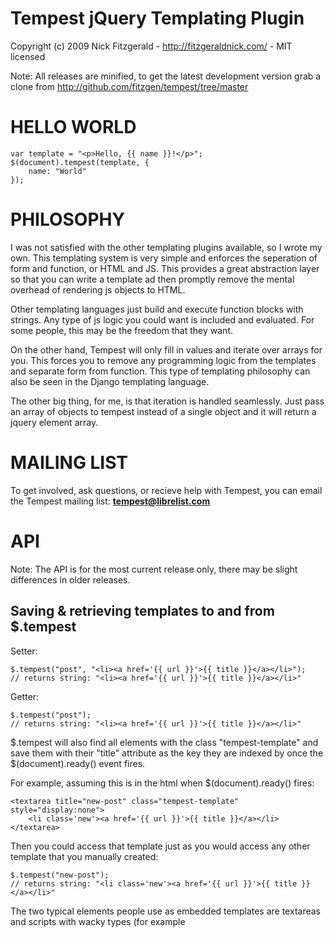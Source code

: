 Tempest jQuery Templating Plugin
================================

Copyright (c) 2009 Nick Fitzgerald - http://fitzgeraldnick.com/ - MIT licensed

Note: All releases are minified, to get the latest development version grab a
clone from http://github.com/fitzgen/tempest/tree/master

HELLO WORLD
===========

    var template = "<p>Hello, {{ name }}!</p>";
    $(document).tempest(template, {
        name: "World"
    });

PHILOSOPHY
==========

I was not satisfied with the other templating plugins available, so I wrote my
own. This templating system is very simple and enforces the seperation of form
and function, or HTML and JS. This provides a great abstraction layer so that
you can write a template ad then promptly remove the mental overhead of
rendering js objects to HTML.

Other templating languages just build and execute function blocks with
strings. Any type of js logic you could want is included and evaluated. For some
people, this may be the freedom that they want.

On the other hand, Tempest will only fill in values and iterate over arrays for
you. This forces you to remove any programming logic from the templates and
separate form from function. This type of templating philosophy can also be seen
in the Django templating language.

The other big thing, for me, is that iteration is handled seamlessly. Just pass
an array of objects to tempest instead of a single object and it will return a
jquery element array.

MAILING LIST
============

To get involved, ask questions, or recieve help with Tempest, you can email the
Tempest mailing list: **tempest@librelist.com**

API
===

Note: The API is for the most current release only, there may be slight
differences in older releases.

Saving & retrieving templates to and from $.tempest
---------------------------------------------------

Setter:

    $.tempest("post", "<li><a href='{{ url }}'>{{ title }}</a></li>");
    // returns string: "<li><a href='{{ url }}'>{{ title }}</a></li>"

Getter:

    $.tempest("post");
    // returns string: "<li><a href='{{ url }}'>{{ title }}</a></li>"


$.tempest will also find all elements with the class "tempest-template" and save
them with their "title" attribute as the key they are indexed by once the
$(document).ready() event fires.

For example, assuming this is in the html when $(document).ready() fires:

    <textarea title="new-post" class="tempest-template" style="display:none">
        <li class='new'><a href='{{ url }}'>{{ title }}</a></li>
    </textarea>

Then you could access that template just as you would access any other template
that you manually created:

    $.tempest("new-post");
    // returns string: "<li class='new'><a href='{{ url }}'>{{ title }}</a></li>"

The two typical elements people use as embedded templates are textareas and
scripts with wacky types (for example <script type="text/template">, which won't
be modified by browsers or attempted to be ran as JS). The reason these are
typically used is that search engines don't index the content inside these two
elements.

Note: $.tempest will remove the textarea from the DOM after storing the contents
in the template cache.

Get all templates Tempest has stored by passing no arguments:

    $.tempest();
    // returns array of pairs: [
    //                           ["post",
    //                            "<li><a href='{{ url }}'>{{ title }}</a></li>"],
    //                           ["new-post",
    //                            "<li class='new'><a href='{{ url }}'>{{ title }}</a></li>"]
    //                         ]

Rendering objects to templates
------------------------------

Render an object to an existing template:

    $.tempest("post", {
        title: "My Blog",
        url: "http://fitzgeraldnick.com/weblog/",
    });
    // returns jQuery: [ <li><a href='http://fitzgeraldnick.com/weblog/'>My Blog</a></li> ]

Render an array of objects to an existing template

    var arr = [{ title: "My Blog", url: "http://fitzgeraldnick.com/weblog/" },
               { title: "Google", url: "http://google.com/" },
               { title: "Hacker News", url: "http://news.ycombinator.com/" }];
    $.tempest("post", arr);
    // returns jQuery: [ <li>, <li>, <li> ]

Render an object (or array of objects) to a one-time-use template:

    var one-time-template = "<span>{{ title }}: {{ content }}</span>";
    $.tempest(one-time-template, {
        "title": "Example",
        "content": "Hello World!",
    });
    // returns jQuery: [ <span>Example: Hello World!</span> ]

Boolean Logic
-------------

Tempest implements very simple boolean logic. Just if's, no else's:

    var template = "{% if is_active %}<p>This record is active.</p>{% endif %}";
    $.tempest(template, {
        is_active: true
    });
    // returns jQuery: [ <p>This record is active.</p> ]

For Loops
---------

Use this syntax:

    <ul>
    {% for person in people %}
       <li>{{ person }}</li>
    {% endfor %}
    </ul>

DOM Manipulation
----------------

Replace the inner html (`$(selector).html()`) of a DOM element.

    $(selector).tempest(template, context);

You can use any jquery dom manipulation with tempest:

    // $(selector).append($.tempest(template, context));
    $(selector).tempest("append", template, context);

    // $(selector).prepend($.tempest(template, context));
    $(selector).tempest("prepend", template, context);

    // Etc... This works with *all* jQuery methods.
    $(selector).tempest("before", template, context);
    $(selector).tempest("after", template, context);
    $(selector).tempest("replaceWith", template, context);

Write your own template tags
----------------------------

All tags are stored in $.tempest.tags. Tags have a couple things to work with:

The "args" property is set before render:

    {% tag_type arg1 arg2 foo bar %}

The "args" property would be set to

    ["arg1", "arg2", "foo", "bar"]

in this example. The tag's render method could look them up in the context
object, or could do whatever it wanted to do with it.

A "subNodes" property which is an array of all the nodes between the start tag
and it's corresponding {% end... %} tag. NOTE: This property is only set for a
block if it has the "expectsEndTag" property set to true.

Every block tag should have a "render" method that takes one argument: a context
object. It MUST return a string.

Here is an example tag that filters out profanity from the variables passed to
it before printing them:

    $.tempest.tags.filter = {
        expectsEndTag: false,
        render: function (context) {
            var rendered = [];
            for (var i = 0; i < this.args.length; i++) {
                rendered.push(
                    $.tempest.getContextValue(this.args[i], context).replace(/shit/gi, "#!$%")
                );
            }
            return rendered.join(" ");
        }
    };

    var template = "<p>No profanity here: {% filter badWord %}</p>";
    $.tempest(template, { badWord: "shit" });
    // returns jQuery: [ <p>No profanity here: #!$%</p> ]

Since arguments are passed in as strings, if you want to get the context value
assocciated with the argument "object.foo.bar", you must call
`$.tempest.getContextValue(arg, context)`.

For another reference, see the implementation of the if tag here:
http://github.com/fitzgen/tempest/blob/master/jquery.tempest.js#L69

Misc.
-----

Access an object's attributes with the dot notation:

    var one-time-template = "<p>My name is <em>{{ me.full_name }}</em></p>";
    $.tempest(one-time-template, {
        "me": {
            "full_name": "Nick Fitzgerald"
        }

    });
    // returns jQuery: [ <p>My name is <em>Nick Fitzgerald</em></p> ]
